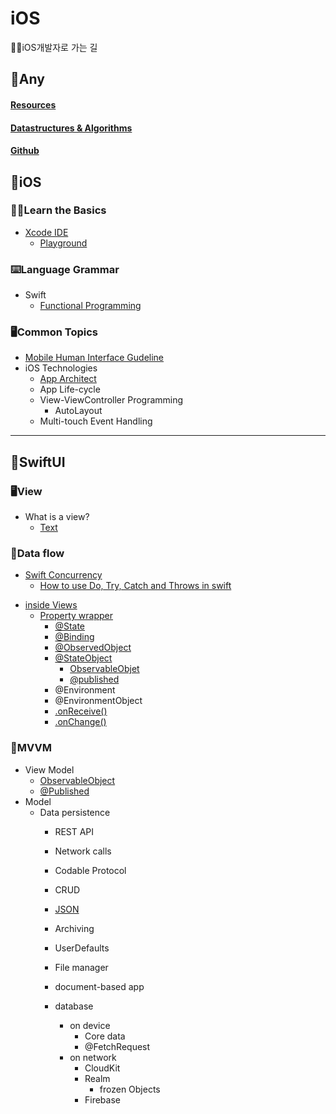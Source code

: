 # iOS
🧑‍🏫iOS개발자로 가는 길

    
## 📌Any

#### [Resources](https://github.com/eemdeeks/iOS/tree/main/Resources)  
#### [Datastructures & Algorithms](https://github.com/eemdeeks/iOS/tree/main/algorithm/AlgorithmStudy/AlgorithmStudy)
<!--### Basic Terminal Usage-->
<!--### Git - Version Control-->
<!--### SSH-->
<!--### HTTP/HTTPs and APIs-->
<!--### Learn to Research-->
<!--### Character Encodings-->
#### [Github](https://github.com/eemdeeks)



## 🍎iOS
        
### 🧑‍💻Learn the Basics
    
- [Xcode IDE](https://github.com/eemdeeks/iOS/blob/main/iOS/Xcode_IDE/Xcode_IDE.md)
    - [Playground](https://github.com/eemdeeks/iOS/blob/main/iOS/Xcode_IDE/Playground.md)
    
### ⌨️Language Grammar
    
- Swift
    - [Functional Programming](https://github.com/eemdeeks/iOS/blob/main/iOS/Language%20Grammer/Swift/Functional%20Programming.md)

### 🖥️Common Topics

- [Mobile Human Interface Gudeline](https://github.com/eemdeeks/iOS/blob/main/iOS/Common%20Topics/Mobile%20Human%20Interface%20Guideline.md)
- iOS Technologies
    - [App Architect](https://github.com/eemdeeks/iOS/blob/main/iOS/Common%20Topics/iOS%20Technologies/App%20Architect.md)
    - App Life-cycle
    - View-ViewController Programming
        - AutoLayout
    - Multi-touch Event Handling
<!--- Cocoa Design Pattern-->
<!--    - MVC-->
<!--    - Singleton-->
<!--    - Delegate-->
<!--    - ResponderChain-->
<!--    - Observer-->
<!--- Network Programming-->
<!--    - RESTful APIs-->
<!--    - TCP/IP SocketAPIs-->
</details>

<!--### 💻Getting Deeper-->
<!--<details>-->
<!--    <summary></summary>-->
<!--    -->
<!--- Swift Additional Topics-->
<!--    - Protocol-oriented Programming-->
<!--        - Value Semantics-->
<!--        - Generics-->
<!--    - Cancurrent Programming-->
<!--        - DispatchQueue-->
<!--        - Swift Standard-->
<!--        - Swift Foundation-->
<!--    - Advanced Design Pattern-->
<!--        - VIPER-->
<!--        - MVVM-->
<!--        - ReactorKit-->
<!--- System Framework-->
<!--    - Core Foundation-->
<!--    - [Cocoa Touch](https://github.com/eemdeeks/iOS/blob/main/iOS/Getting%20Deeper/System%20Framework/Cocoa%20Touch.md)-->
<!--- Reactive programming-->
<!--    - Combine-->
<!--        - [SwiftUI](https://github.com/eemdeeks/iOS/tree/main/swiftUI)-->
<!--    - RxSwift-->
<!--    - ReactiveCocoa-->
<!--- Data Persistance-->
<!--    - Core Data-->
<!--        - Splite-->
<!--    - Realm-->
<!--    - Serialize-->
<!--        - PList-->
<!--        - JSON-->
<!--        - Keychain-->
<!--    - KeyedArchiver-->
<!--    - Cloud-->
<!--        - iCloud-->
<!--        - Firebase-->
<!--- Project & Workspace-->
<!--    - build Config-->
<!--    - Scheme-->
<!--    - Target-->
<!--    - Package Manager-->
<!--        - Swift Package Manager-->
<!--        - CocoaPods-->
<!--        - Carthage-->
<!--- Instruments-->
<!--    - Allocations-->
<!--    - Leaks-->
<!--    - Network-->
<!--    - Activity-->
<!--    - Energy-->
<!--    - Layout-->
<!--    - System Trace-->
<!--    - Time Profile-->
<!--    - .etc-->
<!--- Testing-->
<!--    - XCTest-->
<!--        - TDD-->
<!--        - Quick/Nimble-->
<!--    - UI Test-->
<!--    - Code Coverage-->
<!--- Debugging-->
<!--    - Tool & Tips-->
<!--        - LLDB-->
<!--        - Break-Pointer-->
<!--        - Gauges-->
<!--        - Visual Debugging-->
<!--            - Sanitizer-->
<!--        - Diagnostics-->
<!--</details>-->
<!---->
<!--### 📱Start Building-->
<!--<details>-->
<!--    <summary></summary>-->
<!--    -->
<!--- Build & Deployment-->
<!--    - CI-->
<!--        - Xcode Server-->
<!--        - Fastlane-->
<!--        - bitrise-->
<!--        - Travis-->
<!--        - Jenkins-->
<!--    - Analytic Tools-->
<!--        - GA-->
<!--        - Firebase-->
<!--           - Crashlytics-->
<!--        - TestFlight-->
<!--        - UserHabit-->
<!--- 📲App Store-->
<!--    - Review Guideline-->
<!--    - iTunes Connect-->
<!--    - Lucky Reviewr-->
<!---->
<!---->
<!--### 🏁Launching App~~-->



***
<!---->
<!---->
<!---->
<!--## 🕊️Swift-->
<!--### ⌨️Learn the Basics-->
<!--<details>-->
<!--    <summary></summary>-->
<!--    -->
<!--Practice typing-->
<!--- Constaints-->
<!--- Variables-->
<!--- Comments-->
<!--    -->
<!--</details>-->
<!--   -->
<!--### 👩‍💻Data Presentaion-->
<!--<details>-->
<!--    <summary></summary>-->
<!--    -->
<!--- Primitive Types-->
<!--    - Integer-->
<!--    - Float and Double-->
<!--        - Numetric Literals-->
<!--        - Conversion-->
<!--    - Boolean-->
<!--    - String and Character-->
<!--        - Unicode-->
<!--        - Substring and Indices-->
<!--    - Optional-->
<!--        - nil-->
<!--        - Optional binding-->
<!--        - Optional chaining-->
<!--        - IUO-->
<!--    - Tuples (Structural Value Types)-->
<!--- Collections-->
<!--    - Array-->
<!--    - Set-->
<!--    - Dictionary-->
<!--- Structural Value Types-->
<!--    - enum-->
<!--        - Associated Values-->
<!--        - Raw Values-->
<!--    - Struct-->
<!--    - class (Reference Types) & (Object-oriented Programming)-->
<!--        -  Properties-->
<!--            - Stored-->
<!--            - Computed-->
<!--            - Observers-->
<!--            - Wrapper-->
<!--            - Type Property-->
<!--        - Methods-->
<!--            - Instance-->
<!--            - Type Methods-->
<!--        - Subscript-->
<!--            - Options-->
<!--        - Initialization-->
<!--            - Delegation-->
<!--            - Two-Phase-->
<!--            - Failable-->
<!--            - Required-->
<!--        - Deinitialization (Object-oriented Programming)-->
<!--        - inheritence (Protocol-Oriented Programming_Multiple)-->
<!--            - Subclassing-->
<!--            - Overriding-->
<!--    -->
<!--</details>-->
<!---->
<!--### 🧑‍💻Prodecural presentation-->
<!--<details>-->
<!--    <summary></summary>-->
<!--    -->
<!--- Basic Operator-->
<!--    - ternary-->
<!--    - binary-->
<!--    - unary-->
<!--    - Combinations-->
<!--    - assignment-->
<!--    - arithmetic-->
<!--    - Comparison-->
<!--    - Range-->
<!--    - Logical-->
<!--    - Advanced Operators-->
<!--- Control Flow-->
<!--    - While Loops-->
<!--    - For-In Loops-->
<!--    - guard-->
<!--    - switch-case-->
<!--    - If - else-->
<!--    - #Availability-->
<!--- Functions-->
<!--    - Opaque Types-->
<!--    - Parameters and Returns-->
<!--    - Nested Functions-->
<!--    - Function Types-->
<!--    - In-Out-->
<!--- Closures-->
<!--    - Currying-->
<!--    - Trailing Closures-->
<!--    - Expression-->
<!--    - Autoclosures-->
<!--    - Escaping Closures-->
<!--    - Capture Values-->
<!--- Functional Programming-->
<!--    - High-order fuctions-->
<!--    - First-Class Function-->
<!--    - Immutable Values-->
<!--- Extensions-->
<!--    - Initializer-->
<!--    - Methods-->
<!--    - Properties-->
<!--    - Nested Type-->
<!--    - Subscript-->
<!--    - Confirm Protocol (Protocol)-->
<!--- Protocol-->
<!--    - Property Requirements-->
<!--    - Protocols as Types-->
<!--    - Composition-->
<!--    - Method Requirements-->
<!--    - Delegation-->
<!--    - Optional-->
<!--    - Initializer Requirements-->
<!--    - Inheritance-->
<!--    - Default Implementation-->
<!--- Generics-->
<!--    - Assciated Types (Protocol)-->
<!--    - Generic Functions-->
<!--    - Generic Types-->
<!--    - Generic Subscript-->
<!--    - Type Parameters-->
<!--    - Type constraints-->
<!--    - Generic Where Clause-->
<!--- Error Handling-->
<!--    - rethrows-->
<!--    - throws-->
<!--    - do-catch-->
<!--    - Error Protocol-->
<!--- Memory-->
<!--    - Management with ARC-->
<!--        - Strong Reference-->
<!--            - Reference Cycle (Weak Reference)-->
<!--         - Weak Reference-->
<!--         - Unowned Reference-->
<!--     - Access-->
<!--        - Layout-->
<!--        - UnsafePointer-->
<!--- Access Control-->
<!--    - Private-->
<!--    - File private-->
<!--    - Internal-->
<!--    - Public-->
<!--    - Open-->
<!--- Debug-->
<!--    - Assertions-->
<!--    - Preconditions-->
<!--- with Objective-C-->
<!--    - Migration-->
<!--    - Import from/to-->
<!--    - Interoperability-->
<!--    - Bridge Header-->
<!--    -->
<!--</details>-->
<!---->
<!--### 🏁Goals-->
<!---->
<!---->
<!--***-->



## 🌠SwiftUI

<!--### 💻Xcode-->
<!--<details>-->
<!--    <summary></summary>-->
<!--    -->
<!--- Create new project-->
<!--    - SceneDelegate-->
<!--    - Window Group-->
<!--- Xcode preview-->
<!--- Canvas-->
<!--- Preview layout-->
<!--- Multi-platform support-->
<!--- Simulator-->
<!--- Support iOS version-->
<!--</details>-->

### 🖥️View
    
- What is a view?
    - [Text](https://github.com/eemdeeks/iOS/blob/main/swiftUI/what%20is%20a%20view/Text.md)
<!--    - UI controls-->
<!--    - Image-->
<!--    - Color view-->
<!--- View lifecycle-->
<!--    - OnAppear-->
<!--    - onDisappear-->
<!--- Compose views-->
<!--    - Navigation-->
<!--        - NavigationLink-->
<!--        - NavigationbarItems-->
<!--        - Split view-->
<!--        - Page View-->
<!--        - TapView-->
<!--        - TabItem-->
<!--        - Alert-->
<!--        - Sheet-->
<!--        - Action sheet-->
<!--        - Popover-->
<!--        - Modal view-->
<!--        - Context menu-->
<!--    - Container views-->
<!--        - VStack-->
<!--        - HStack-->
<!--        - ZStack-->
<!--        - Group-->
<!--        - Scrollview-->
<!--        - List-->
<!--        - Section-->
<!--        - Forms-->
<!--        - ForEach-->
<!--        - Identifiable-->
<!--        - DisclosureGroup-->
<!--        - Collection view-->
<!--        - LazyVGrid-->
<!--        - LazyHGrid-->
<!--    - Layout System-->
<!--        - Padding-->
<!--        - Divider-->
<!--        - Spacer-->
<!--        - .frame()-->
<!--        - flexible frames-->
<!--        - .inset-->
<!--        - .degesIgnoreSafeArea()-->
<!--        - GeometryReader-->
<!--        - Preferences-->
<!--        - Alignment-->
<!--        - Layout priority-->
<!--        - Offset-->
<!--        - Zindex-->
<!--        - Background-->
<!--        - Overlay-->
<!--        - Clipped-->
<!--        - ClipShape-->
<!--        - CornerRadius-->
<!--    - View modifier-->
<!--        - Custom view modifiers-->
<!--            - Font-->
<!--                - Border-->
<!--                - Shadows-->
<!--                - ButtonStyle-->
<!--                - custom font-->
<!--                - Dynamic type-->
<!--            - reusable Code-->
<!--            - PickerStyle-->
<!--        - Design System - style guide-->
<!--            - Color-->
<!--            - Gradient-->
<!--            - Accent Color-->
<!--            - Blur-->
<!--            - Opacity-->
<!--            - brightness-->
<!--            - Saturation-->
<!--            - grayscale-->
<!--            - Contrast-->
<!--            - colorMultiply-->
<!--            - **Dark mode**-->
<!--    - Images-->
<!--        - Resizable-->
<!--        - aspectRatio-->
<!--        - clippedShape-->
<!--        - mask-->
<!--        - Clipped-->
<!--    - Drawing-->
<!--        - Shape-->
<!--        - Path-->
<!--            - Rectangle-->
<!--            - Capsule-->
<!--            - Circle-->
<!--                - Stroke-->
<!--                - Fill-->
<!--                - trim-->
<!--    - Icons-->
<!--        - System icons-->
<!--        -->

    
### 🚂Data flow
    
- [Swift Concurrency](https://github.com/eemdeeks/iOS/tree/main/swiftUI/Data%20flow/Swift%20Concurrency)
    - [How to use Do, Try, Catch and Throws in swift](https://github.com/eemdeeks/iOS/blob/main/swiftUI/Data%20flow/Swift%20Concurrency/How%20to%20use%20Do%2C%20Try%2C%20Catch%20and%20Throws%20in%20swift.md)
<!--- combine Framework-->
<!--    - Publishers-->
<!--    - Subscribers-->
<!--    - Operators-->
<!--    - Transforming values-->
<!--    - Subjects-->
- [inside Views](https://github.com/eemdeeks/iOS/tree/main/swiftUI/Data%20flow/inside%20Views)
    - [Property wrapper](https://github.com/eemdeeks/iOS/blob/main/swiftUI/Data%20flow/inside%20Views/Property%20wrapper.md)
        - [@State](https://github.com/eemdeeks/iOS/blob/main/swiftUI/Data%20flow/inside%20Views/%40State.md)
        - [@Binding](https://github.com/eemdeeks/iOS/blob/main/swiftUI/Data%20flow/inside%20Views/%40Binding.md)
        - [@ObservedObject](https://github.com/eemdeeks/iOS/blob/main/swiftUI/Data%20flow/inside%20Views/%40ObservedObject.md)
        - [@StateObject](https://github.com/eemdeeks/iOS/blob/main/swiftUI/Data%20flow/inside%20Views/%40StateObject.md)
            - [ObservableObjet](https://github.com/eemdeeks/iOS/blob/main/swiftUI/MVVM/View%20Model/ObservableObject.md)
            - [@published](https://github.com/eemdeeks/iOS/blob/main/swiftUI/MVVM/View%20Model/%40Published.md)
        - @Environment
        - @EnvironmentObject
        - [.onReceive()](https://github.com/eemdeeks/iOS/blob/main/swiftUI/Data%20flow/inside%20Views/onReceive().md)
        - [.onChange()](https://github.com/eemdeeks/iOS/blob/main/swiftUI/Data%20flow/inside%20Views/onChange().md)


<!--### 🎲Animation - When to use animations?-->
<!--<details>-->
<!--    <summary></summary>-->
<!--    -->
<!--- Implicit animations-->
<!--- explicit animation-->
<!---->
<!--- Transitions-->
<!---->
<!--- Animation timing curve-->
<!--- Repeat-->
<!--- spped-->
<!--- repeatForever-->
<!--- delay-->
<!---->
<!--- Animatable Protocol-->
<!---->
<!--</details>-->

### 📱MVVM
- View Model
    - [ObservableObject](https://github.com/eemdeeks/iOS/blob/main/swiftUI/MVVM/View%20Model/ObservableObject.md)
    - [@Published](https://github.com/eemdeeks/iOS/blob/main/swiftUI/MVVM/View%20Model/%40Published.md)
- Model
    - Data persistence
        - REST API
        - Network calls
        
        - Codable Protocol
        - CRUD
        - [JSON](https://github.com/eemdeeks/iOS/blob/main/swiftUI/MVVM/Model/Data%20persistence/JSON.md)
        - Archiving
        
        - UserDefaults
        - File manager
        - document-based app
        - database
            - on device
                - Core data
                - @FetchRequest
            - on network
                - CloudKit
                - Realm
                    - frozen Objects
                - Firebase

<!--### 🧑‍💻User interaction-->
<!--<details>-->
<!--    <summary></summary>-->
<!--    -->
<!--- UI controls-->
<!--    - Button-->
<!--    - EditButton-->
<!--    - Slider-->
<!--    - Toggle-->
<!--    - Stepper-->
<!--    - Picker-->
<!--    - DatePicker-->
<!--    - TextField-->
<!--    - SecureField-->
<!--    - .onChange()-->
<!--    - .onEditingChanged-->
<!--    - .disabled()-->
<!--    - LabellsHidden-->
<!--    - MapView-->
<!--    - TextEditor-->
<!--    - SignInWithApple button-->
<!--</details>-->

<!--### 📲User input-->
<!--<details>-->
<!--    <summary></summary>-->
<!--    -->
<!--- Gestures-->
<!--    - Gesture recognizer-->
<!--    - Tap gesture-->
<!--    - Double tap-->
<!--    - Drag gesture-->
<!--    - Magnification gesture-->
<!--    - Long press gesture-->
<!--    - Rotation gesture-->
<!--    - composing gestures-->
<!--    - Simultaneous gesture-->
<!--- Drag and drop-->
<!--    - Inside a list-->
<!--    - .onMove-->
<!--    - .onInsert-->
<!--    - .onDrop-->
<!--    - .onDrag-->
<!--    - NSItemProvider-->
<!--    - UTType-->
<!--</details>-->

<!--## Integration with UIKit-->
<!---->
<!--## 🏁Goal~-->
<!--        -->
<!--***-->
<!--### [RoadMap 출처(iOS, Swift)](https://github.com/godrm/mobile-developer-roadmap)-->
<!--### [RoadMap 출처(SwiftUI)](https://karinprater.medium.com/on-the-road-to-learn-swiftui-8b26b528199c)-->
<!---->
